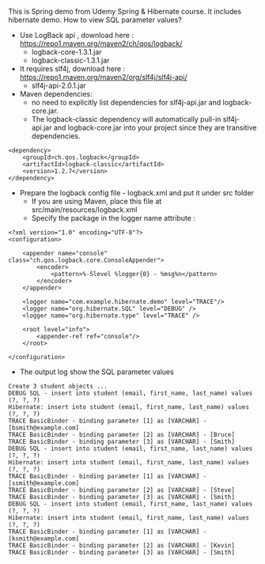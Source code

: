 This is Spring demo from Udemy Spring & Hibernate course. It includes hibernate  demo.
How to view SQL parameter values?
- Use LogBack api , download here : https://repo1.maven.org/maven2/ch/qos/logback/
	- logback-core-1.3.1.jar
	- logback-classic-1.3.1.jar
- It requires slf4j, download here : https://repo1.maven.org/maven2/org/slf4j/slf4j-api/
	- slf4j-api-2.0.1.jar
- Maven dependencies:
	- no need  to explicitly list dependencies for slf4j-api.jar and logback-core.jar. 
	- The logback-classic dependency will automatically pull-in slf4j-api.jar and logback-core.jar into your project since they are transitive dependencies.

```
<dependency>
    <groupId>ch.qos.logback</groupId>
    <artifactId>logback-classic</artifactId>
    <version>1.2.7</version>
</dependency>
```

- Prepare the logback config file - logback.xml and put it under src folder
	- If you are using Maven, place this file at src/main/resources/logback.xml
	- Specify the package in the logger name attribute : <logger name="com.example.hibernate.demo" level="TRACE"/> 

```
<?xml version="1.0" encoding="UTF-8"?>
<configuration>
 
    <appender name="console" class="ch.qos.logback.core.ConsoleAppender">
        <encoder>
            <pattern>%-5level %logger{0} - %msg%n</pattern>
        </encoder>
    </appender>
 
    <logger name="com.example.hibernate.demo" level="TRACE"/> 
    <logger name="org.hibernate.SQL" level="DEBUG" />
    <logger name="org.hibernate.type" level="TRACE" />
 
    <root level="info">
        <appender-ref ref="console"/>
    </root>
 
</configuration>
```
- The output log show the SQL parameter values

```
Create 3 student objects ...
DEBUG SQL - insert into student (email, first_name, last_name) values (?, ?, ?)
Hibernate: insert into student (email, first_name, last_name) values (?, ?, ?)
TRACE BasicBinder - binding parameter [1] as [VARCHAR] - [bsmith@example.com]
TRACE BasicBinder - binding parameter [2] as [VARCHAR] - [Bruce]
TRACE BasicBinder - binding parameter [3] as [VARCHAR] - [Smith]
DEBUG SQL - insert into student (email, first_name, last_name) values (?, ?, ?)
Hibernate: insert into student (email, first_name, last_name) values (?, ?, ?)
TRACE BasicBinder - binding parameter [1] as [VARCHAR] - [ssmith@example.com]
TRACE BasicBinder - binding parameter [2] as [VARCHAR] - [Steve]
TRACE BasicBinder - binding parameter [3] as [VARCHAR] - [Smith]
DEBUG SQL - insert into student (email, first_name, last_name) values (?, ?, ?)
Hibernate: insert into student (email, first_name, last_name) values (?, ?, ?)
TRACE BasicBinder - binding parameter [1] as [VARCHAR] - [ksmith@example.com]
TRACE BasicBinder - binding parameter [2] as [VARCHAR] - [Kevin]
TRACE BasicBinder - binding parameter [3] as [VARCHAR] - [Smith]
```